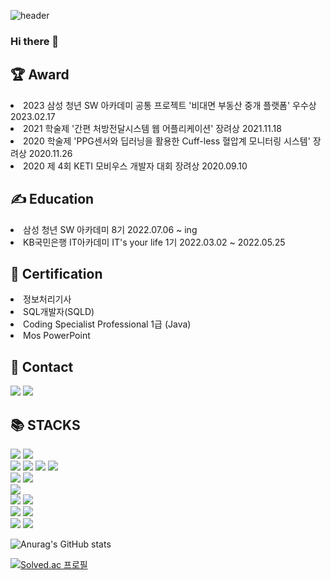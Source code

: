 ![header](https://capsule-render.vercel.app/api?type=Waving&color=auto&height=250&section=header&text=Baek%20JeongEun&fontSize=70)

### Hi there 👋


<div><h2>🏆 Award</h2></div>

<li>2023 삼성 청년 SW 아카데미 공통 프로젝트 '비대면 부동산 중개 플랫폼' 우수상 2023.02.17</li>
<li>2021 학술제 '간편 처방전달시스템 웹 어플리케이션' 장려상 2021.11.18</li>
<li>2020 학술제 'PPG센서와 딥러닝을 활용한 Cuff-less 혈압계 모니터링 시스템' 장려상 2020.11.26</li>
<li>2020 제 4회 KETI 모비우스 개발자 대회 장려상 2020.09.10</li> 

<div><h2>✍ Education</h2></div>
<li>삼성 청년 SW 아카데미 8기 2022.07.06 ~ ing</li> 
<li>KB국민은행 IT아카데미 IT's your life 1기 2022.03.02 ~ 2022.05.25</li>

<div><h2>📜 Certification</h2></div>
<li>정보처리기사 </li> 
<li>SQL개발자(SQLD)</li> 
<li>Coding Specialist Professional 1급 (Java)</li> 
<li>Mos PowerPoint</li> 

<div><h2>📖 Contact</h2></div>
<span><a href="https://snowwhite1106.tistory.com/"><img src="https://img.shields.io/badge/My tech blog-A9BCF5?style=flat-square&logo=GitHub Sponsors&logoColor=white&link=https://snowwhite1106.tistory.com/"/></a>  <a href="mailto:sophia991106@gmail.com"><img src="https://img.shields.io/badge/Gmail-D0A9F5?style=flat-square&logo=Gmail&logoColor=white&link=mailto:sophia991106@gmail.com"/></a></span>

<div><h2>📚 STACKS</h2></div>

<div> 
  <img src="https://img.shields.io/badge/java-007396?style=for-the-badge&logo=java&logoColor=white"> 
  <img src="https://img.shields.io/badge/python-3776AB?style=for-the-badge&logo=python&logoColor=white"> 
  <br>
  
  <img src="https://img.shields.io/badge/html5-E34F26?style=for-the-badge&logo=html5&logoColor=white"> 
  <img src="https://img.shields.io/badge/css-1572B6?style=for-the-badge&logo=css3&logoColor=white"> 
  <img src="https://img.shields.io/badge/javascript-F7DF1E?style=for-the-badge&logo=javascript&logoColor=black"> 
  <img src="https://img.shields.io/badge/jquery-0769AD?style=for-the-badge&logo=jquery&logoColor=white">
  <br>
  
  <img src="https://img.shields.io/badge/oracle-F80000?style=for-the-badge&logo=oracle&logoColor=white"> 
  <img src="https://img.shields.io/badge/mysql-4479A1?style=for-the-badge&logo=mysql&logoColor=white"> 
  <br>
  
  <img src="https://img.shields.io/badge/react-61DAFB?style=for-the-badge&logo=react&logoColor=black"> 
  <br>
  
  <img src="https://img.shields.io/badge/spring-6DB33F?style=for-the-badge&logo=spring&logoColor=white"> 
  <img src="https://img.shields.io/badge/flask-000000?style=for-the-badge&logo=flask&logoColor=white">
  
  <br>

  <img src="https://img.shields.io/badge/linux-FCC624?style=for-the-badge&logo=linux&logoColor=black"> 
  <img src="https://img.shields.io/badge/apache tomcat-F8DC75?style=for-the-badge&logo=apachetomcat&logoColor=white">
  <br>
  
  <img src="https://img.shields.io/badge/github-181717?style=for-the-badge&logo=github&logoColor=white">
  <img src="https://img.shields.io/badge/git-F05032?style=for-the-badge&logo=git&logoColor=white">
  <br>
</div>


![Anurag's GitHub stats](https://github-readme-stats.vercel.app/api?username=BaekJeongEun&show_icons=true&theme=radical)

[![Solved.ac
프로필](http://mazassumnida.wtf/api/mini/generate_badge?boj=ghkdlxld1999)](https://solved.ac/ghkdlxld1999)


<!--
**BaekJeongEun/BaekJeongEun** is a ✨ _special_ ✨ repository because its `README.md` (this file) appears on your GitHub profile.

Here are some ideas to get you started:

- 🔭 I’m currently working on ...
- 🌱 I’m currently learning Spring boot, 
- 👯 I’m looking to collaborate on ...
- 🤔 I’m looking for help with ...
- 💬 Ask me about ...
- 📫 How to reach me: ...
- 😄 Pronouns: ...
- ⚡ Fun fact: ...
-->
